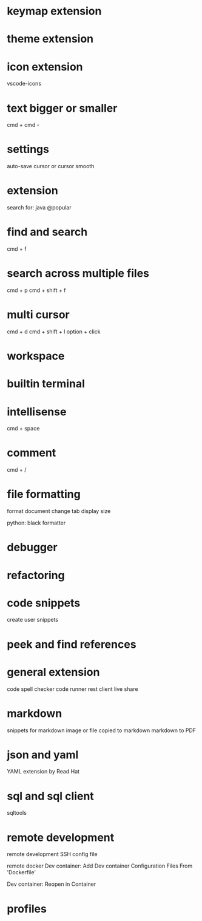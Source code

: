 # keymap extension

# theme extension

# icon extension
vscode-icons

# text bigger or smaller
cmd + 
cmd -

# settings
auto-save
cursor or cursor smooth

# extension
search for: java @popular

# find and search 
cmd + f

# search across multiple files
cmd + p
cmd + shift + f

# multi cursor
cmd + d
cmd + shift + l
option + click

# workspace

# builtin terminal

# intellisense
cmd + space

# comment
cmd + /

# file formatting
format document
change tab display size

python: black formatter

# debugger

# refactoring

# code snippets
create user snippets

# peek and find references

# general extension
code spell checker
code runner
rest client
live share

# markdown
snippets for markdown
image or file copied to markdown
markdown to PDF

# json and yaml
YAML extension by Read Hat

# sql and sql client
sqltools 

# remote development
remote development
SSH config file

remote docker
Dev container: Add Dev container Configuration Files
From 'Dockerfile'

Dev container: Reopen in Container

# profiles





